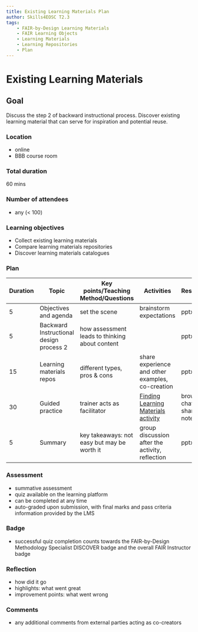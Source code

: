 ```yaml
---
title: Existing Learning Materials Plan
author: Skills4EOSC T2.3
tags: 
    - FAIR-by-Design Learning Materials
    - FAIR Learning Objects
    - Learning Materials
    - Learning Repositories
    - Plan
---
```


# Existing Learning Materials

## Goal

Discuss the step 2 of backward instructional process. Discover existing learning material that can serve for inspiration and potential reuse.

### Location

- online
- BBB course room

### Total duration

60 mins

### Number of attendees

- any (< 100)

### Learning objectives

- Collect existing learning materials
- Compare learning materials repositories
- Discover learning materials catalogues

### Plan

| **Duration** | **Topic**                               | **Key points/Teaching Method/Questions**       | **Activities**                                                                               | **Resources**               |
|--------------|-----------------------------------------|------------------------------------------------|----------------------------------------------------------------------------------------------|-----------------------------|
| 5            | Objectives and agenda                   | set the scene                                  | brainstorm expectations                                                                      | pptx                        |
| 5            | Backward Instructional design process 2 | how assessment leads to thinking about content |                                                                                              | pptx                        |
| 15           | Learning materials repos                | different types, pros & cons                   | share experience and other examples, co-creation                                             | pptx                        |
| 30           | Guided practice                         | trainer acts as facilitator                    | [Finding Learning Materials activity](./Activities/Finding%20Learning%20Materials.md)        | browser, chat, shared notes |
| 5            | Summary                                 | key takeaways: not easy but may be worth it    | group discussion after the activity, reflection                                              | pptx                        |

### Assessment

- summative assessment
- quiz available on the learning platform
- can be completed at any time
- auto-graded upon submission, with final marks and pass criteria information provided by the LMS

### Badge

- successful quiz completion counts towards the FAIR-by-Design Methodology Specialist DISCOVER badge and the overall FAIR Instructor badge

### Reflection

- how did it go
- highlights: what went great
- improvement points: what went wrong

### Comments

- any additional comments from external parties acting as co-creators